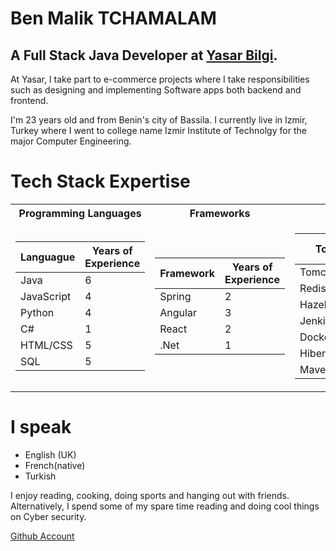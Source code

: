 # Ben Malik TCHAMALAM
## A Full Stack Java Developer at [Yasar Bilgi](https://yasarbilgi.com.tr). 
At Yasar, I take part to e-commerce projects where I take responsibilities such as
designing and implementing Software apps both backend and frontend.

I'm 23 years old and from Benin's city of Bassila. I currently live in Izmir, Turkey where I went to college name Izmir Institute of Technolgy
for the major Computer Engineering.
# Tech Stack Expertise

<table>
<tr>
 <th>  Programming Languages </th>
 <th>  Frameworks</th>
 <th>  Tools</th>
</tr>
<tr>
 <td>
 
 Languague  | Years of Experience
 ------------|--------------------
Java  | 6
JavaScript  | 4
Python| 4
C#| 1
HTML/CSS| 5
 SQL | 5
 
</td>
 <td>

 Framework  | Years of Experience
 ------------|--------------------
 Spring| 2
 Angular| 3
 React | 2
 .Net|1
  
</td>
 <td>

 Tool  | Years of Experience
 ------------|--------------------
 Tomcat| 2
 Redis| 3
 Hazel | 2
 Jenkis|1
 Docker| 2
 Hibernetes|1
 Maven|2
  
</td>
 </tr> 
</table>

# I speak 
* English (UK)
* French(native) 
* Turkish

I enjoy reading, cooking, doing sports and hanging out with friends. Alternatively, I spend some of my spare time reading and doing cool things on Cyber security.

[Github Account](https://github.com/ben-malik)
